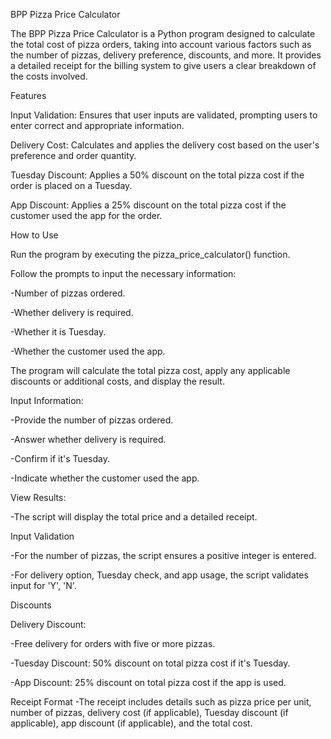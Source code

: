 BPP Pizza Price Calculator 

The BPP Pizza Price Calculator is a Python program designed to calculate the total cost of pizza orders, taking into account various factors such as the number of pizzas, delivery preference, discounts, and more. It provides a detailed receipt for the billing system to give users a clear breakdown of the costs involved.



Features

Input Validation: Ensures that user inputs are validated, prompting users to enter correct and appropriate information.

Delivery Cost: Calculates and applies the delivery cost based on the user's preference and order quantity.

Tuesday Discount: Applies a 50% discount on the total pizza cost if the order is placed on a Tuesday.

App Discount: Applies a 25% discount on the total pizza cost if the customer used the app for the order.


How to Use

Run the program by executing the pizza_price_calculator() function.

Follow the prompts to input the necessary information:

-Number of pizzas ordered.

-Whether delivery is required.

-Whether it is Tuesday.

-Whether the customer used the app.

The program will calculate the total pizza cost, apply any applicable discounts or additional costs, and display the result.


Input Information:

-Provide the number of pizzas ordered.

-Answer whether delivery is required.

-Confirm if it's Tuesday.

-Indicate whether the customer used the app.


View Results:

-The script will display the total price and a detailed receipt.


Input Validation

-For the number of pizzas, the script ensures a positive integer is entered.

-For delivery option, Tuesday check, and app usage, the script validates input for 'Y', 'N'.


Discounts

Delivery Discount: 

-Free delivery for orders with five or more pizzas.

-Tuesday Discount: 50% discount on total pizza cost if it's Tuesday.

-App Discount: 25% discount on total pizza cost if the app is used.


Receipt Format
-The receipt includes details such as pizza price per unit, number of pizzas, delivery cost (if applicable), Tuesday discount (if applicable), 
app discount (if applicable), and the total cost.
